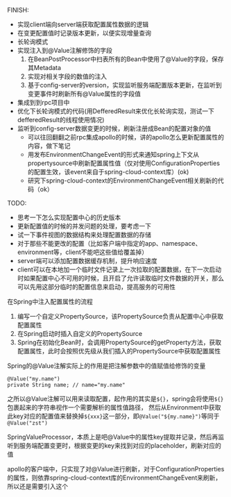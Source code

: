 FINISH:
* 实现client端向server端获取配置属性数据的逻辑
* 在变更配置值时记录版本更新，以便实现增量查询
* 长轮询模式
* 实现注入到@Value注解修饰的字段
  1. 在BeanPostProcessor中扫表所有的Bean中使用了@Value的字段，保存其Metadata
  2. 实现对相关字段的数值的注入
  3. 基于config-server的version，实现监听服务端配置版本更新，在监听到变更事件时刷新所有@Value属性的字段值
* 集成到到rpc项目中
* 优化下长轮询模式的代码(用DefferedResult来优化长轮询实现，测试一下defferedResult的线程使用情况)
* 监听到config-server数据变更的时候，刷新注册成Bean的配置对象的值
  * 可以往回翻翻之前rpc集成apollo的时候，讲的apollo怎么更新配置属性的内容，做下笔记
  * 用发布EnvironmentChangeEvent的形式来通知spring上下文从propertysource中刷新配置属性值（仅对使用ConfigurationProperties的配置生效，该event来自于spring-cloud-context库）(ok)
  * 研究下spring-cloud-context的EnvironmentChangeEvent相关刷新的代码（ok）


TODO:
* 思考一下怎么实现配置中心的历史版本
* 更新配置值的时候的并发问题的处理，要考虑一下
* 试一下事件视图的数据结构来处理配置数据的存储
* 对于那些不能更改的配置（比如客户端中指定的app、namespace、environment等，client不能吧这些值给覆盖掉）
* server端可以添加配置数据缓存机制，提升响应速度
* client可以在本地加一个临时文件记录上一次拉取的配置数据，在下一次启动时如果配置中心不可用的时候，且开启了允许读取临时文件数据的开关，那么可以先用这部分临时的配置信息来启动，提高服务的可用性


在Spring中注入配置属性的流程
1. 编写一个自定义PropertySource，该PropertySource负责从配置中心中获取配置属性
2. 在Spring启动时插入自定义的PropertySource
3. Spring在初始化Bean时，会调用PropertySource的getProperty方法，获取配置属性，此时会按照优先级从我们插入的PropertySource中获取配置属性


Spring的@Value注解实际上的作用是把注解参数中的值赋值给修饰的变量
```
@Value("my.name")
private String name; // name="my.name"
```
之所以@Value注解可以用来读取配置，起作用的其实是`${}`，spring会将使用`${}`包裹起来的字符串视作一个需要解析的属性值路径，
然后从Environment中获取此key对应的配置值来替换掉`${xxx}`这一部分，即`@Value("${my.name}")`等同于`@Value("zst")`

SpringValueProcessor，本质上是吧@Value中的属性key提取并记录，然后再监听到服务端配置变更时，根据变更的key来找到对应的placeholder，刷新对应的值

apollo的客户端中，只实现了对@Value进行刷新，对于ConfigurationProperties的属性，则依靠spring-cloud-context库的EnvironmentChangeEvent来刷新，所以还是需要引入这个